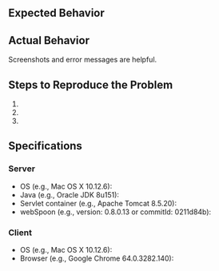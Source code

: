 ## Expected Behavior


## Actual Behavior
Screenshots and error messages are helpful.

## Steps to Reproduce the Problem

  1.
  1.
  1.

## Specifications

### Server
  - OS (e.g., Mac OS X 10.12.6):
  - Java (e.g., Oracle JDK 8u151):
  - Servlet container (e.g., Apache Tomcat 8.5.20):
  - webSpoon (e.g., version: 0.8.0.13 or commitId: 0211d84b):

### Client
  - OS (e.g., Mac OS X 10.12.6):
  - Browser (e.g., Google Chrome 64.0.3282.140):
